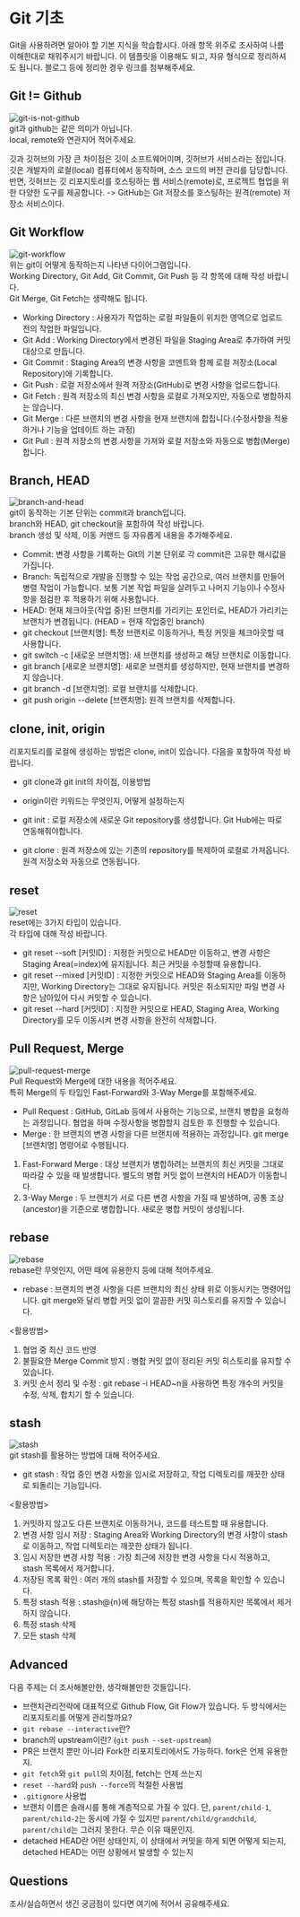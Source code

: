 # Git 기초
Git을 사용하려면 알아야 할 기본 지식을 학습합시다. 아래 항목 위주로 조사하여 나름 이해한대로 채워주시기 바랍니다. 이 템플릿을 이용해도 되고, 자유 형식으로 정리하셔도 됩니다. 블로그 등에 정리한 경우 링크를 첨부해주세요.

## Git != Github
![git-is-not-github](https://user-images.githubusercontent.com/51331195/160232512-3d6686ca-4ae3-4f11-a8d7-c893c0a7526a.png)  
git과 github는 같은 의미가 아닙니다.  
local, remote와 연관지어 적어주세요.

깃과 깃허브의 가장 큰 차이점은 깃이 소프트웨어이며, 깃허브가 서비스라는 점입니다. 깃은 개발자의 로컬(local) 컴퓨터에서 동작하며, 소스 코드의 버전 관리를 담당합니다. 반면, 깃허브는 깃 리포지토리를 호스팅하는 웹 서비스(remote)로, 프로젝트 협업을 위한 다양한 도구를 제공합니다.
-> GitHub는 Git 저장소를 호스팅하는 원격(remote) 저장소 서비스이다.

## Git Workflow
![git-workflow](https://cdn-media-1.freecodecamp.org/images/1*iL2J8k4ygQlg3xriKGimbQ.png)  
위는 git이 어떻게 동작하는지 나타낸 다이어그램입니다.  
Working Directory, Git Add, Git Commit, Git Push 등 각 항목에 대해 작성 바랍니다.  
Git Merge, Git Fetch는 생략해도 됩니다.

- Working Directory : 사용자가 작업하는 로컬 파일들이 위치한 영역으로 업로드 전의 작업한 파일입니다.
- Git Add : Working Directory에서 변경된 파일을 Staging Area로 추가하여 커밋 대상으로 만듭니다.
- Git Commit : Staging Area의 변경 사항을 코멘트와 함께 로컬 저장소(Local Repository)에 기록합니다.
- Git Push : 로컬 저장소에서 원격 저장소(GitHub)로 변경 사항을 업로드합니다.
- Git Fetch : 원격 저장소의 최신 변경 사항을 로컬로 가져오지만, 자동으로 병합하지는 않습니다.
- Git Merge : 다른 브랜치의 변경 사항을 현재 브랜치에 합칩니다.(수정사항을 적용하거나 기능을 업데이트 하는 과정)
- Git Pull : 원격 저장소의 변경 사항을 가져와 로컬 저장소와 자동으로 병합(Merge)합니다.

## Branch, HEAD
![branch-and-head](https://ihatetomatoes.net/wp-content/uploads/2020/04/07-head-pointer.png)  
git이 동작하는 기본 단위는 commit과 branch입니다.  
branch와 HEAD, git checkout을 포함하여 작성 바랍니다.  
branch 생성 및 삭제, 이동 커맨드 등 자유롭게 내용을 추가해주세요.

- Commit: 변경 사항을 기록하는 Git의 기본 단위로 각 commit은 고유한 해시값을 가집니다.
- Branch: 독립적으로 개발을 진행할 수 있는 작업 공간으로, 여러 브랜치를 만들어 병렬 작업이 가능합니다. 보통 기본 작업 파일을 살려두고 나머지 기능이나 수정사항을 점검한 후 적용하기 위해 사용합니다.
- HEAD: 현재 체크아웃(작업 중)된 브랜치를 가리키는 포인터로, HEAD가 가리키는 브랜치가 변경됩니다. (HEAD = 현재 작업중인 branch)
- git checkout [브랜치명]: 특정 브랜치로 이동하거나, 특정 커밋을 체크아웃할 때 사용합니다.
- git switch -c [새로운 브랜치명]: 새 브랜치를 생성하고 해당 브랜치로 이동합니다.
- git branch [새로운 브랜치명]: 새로운 브랜치를 생성하지만, 현재 브랜치를 변경하지 않습니다.
- git branch -d [브랜치명]: 로컬 브랜치를 삭제합니다.
- git push origin --delete [브랜치명]: 원격 브랜치를 삭제합니다.

## clone, init, origin
리포지토리를 로컬에 생성하는 방법은 clone, init이 있습니다. 다음을 포함하여 작성 바랍니다.
- git clone과 git init의 차이점, 이용방법
- origin이란 키워드는 무엇인지, 어떻게 설정하는지

- git init : 로컬 저장소에 새로운 Git repository를 생성합니다. Git Hub에는 따로 연동해줘야합니다.
- git clone : 원격 저장소에 있는 기존의 repository를 복제하여 로컬로 가져옵니다. 원격 저장소와 자동으로 연동됩니다.

## reset
![reset](https://user-images.githubusercontent.com/51331195/160235594-8836570b-e8bf-484a-bb92-b2bd6d873066.png)  
reset에는 3가지 타입이 있습니다.  
각 타입에 대해 작성 바랍니다.

- git reset --soft [커밋ID] : 지정한 커밋으로 HEAD만 이동하고, 변경 사항은 Staging Area(=index)에 유지됩니다. 최근 커밋을 수정할때 유용합니다.
- git reset --mixed [커밋ID] : 지정한 커밋으로 HEAD와 Staging Area를 이동하지만, Working Directory는 그대로 유지됩니다. 커밋은 취소되지만 파일 변경 사항은 남아있어 다시 커밋할 수 있습니다.
- git reset --hard [커밋ID] : 지정한 커밋으로 HEAD, Staging Area, Working Directory를 모두 이동시켜 변경 사항을 완전히 삭제합니다.

## Pull Request, Merge
![pull-request-merge](https://atlassianblog.wpengine.com/wp-content/uploads/bitbucket411-blog-1200x-branches2.png)  
Pull Request와 Merge에 대한 내용을 적어주세요.  
특히 Merge의 두 타입인 Fast-Forward와 3-Way Merge를 포함해주세요.

- Pull Request : GitHub, GitLab 등에서 사용하는 기능으로, 브랜치 병합을 요청하는 과정입니다. 협업을 하며 수정사항을 병합할지 검토한 후 진행할 수 있습니다.
- Merge : 한 브랜치의 변경 사항을 다른 브랜치에 적용하는 과정입니다. git merge [브랜치명] 명령어로 수행됩니다.
1) Fast-Forward Merge : 대상 브랜치가 병합하려는 브랜치의 최신 커밋을 그대로 따라갈 수 있을 때 발생합니다. 별도의 병합 커밋 없이 브랜치의 HEAD가 이동합니다.
2) 3-Way Merge : 두 브랜치가 서로 다른 변경 사항을 가질 때 발생하며, 공통 조상(ancestor)을 기준으로 병합합니다. 새로운 병합 커밋이 생성됩니다.

## rebase
![rebase](https://user-images.githubusercontent.com/51331195/160234052-7fe70f85-5906-4474-b809-782adae92b3c.png)  
rebase란 무엇인지, 어떤 때에 유용한지 등에 대해 적어주세요.

- rebase : 브랜치의 변경 사항을 다른 브랜치의 최신 상태 위로 이동시키는 명령어입니다. git merge와 달리 병합 커밋 없이 깔끔한 커밋 히스토리를 유지할 수 있습니다.

<활용방법>
1) 협업 중 최신 코드 반영
2) 불필요한 Merge Commit 방지 : 병합 커밋 없이 정리된 커밋 히스토리를 유지할 수 있습니다.
3) 커밋 순서 정리 및 수정 : git rebase -i HEAD~n을 사용하면 특정 개수의 커밋을 수정, 삭제, 합치기 할 수 있습니다.

## stash
![stash](https://d8it4huxumps7.cloudfront.net/bites/wp-content/banners/2023/4/642a663eaff96_git_stash.png)  
git stash를 활용하는 방법에 대해 적어주세요.

- git stash : 작업 중인 변경 사항을 임시로 저장하고, 작업 디렉토리를 깨끗한 상태로 되돌리는 기능입니다.

<활용방법>
1) 커밋하지 않고도 다른 브랜치로 이동하거나, 코드를 테스트할 때 유용합니다.
2) 변경 사항 임시 저장 : Staging Area와 Working Directory의 변경 사항이 stash로 이동하고, 작업 디렉토리는 깨끗한 상태가 됩니다.
3) 임시 저장한 변경 사항 적용 : 가장 최근에 저장한 변경 사항을 다시 적용하고, stash 목록에서 제거합니다.
4) 저장된 목록 확인 : 여러 개의 stash를 저장할 수 있으며, 목록을 확인할 수 있습니다.
5) 특정 stash 적용 : stash@{n}에 해당하는 특정 stash를 적용하지만 목록에서 제거하지 않습니다.
6) 특정 stash 삭제
7) 모든 stash 삭제

## Advanced
다음 주제는 더 조사해볼만한, 생각해볼만한 것들입니다. 
- 브랜치관리전략에 대표적으로 Github Flow, Git Flow가 있습니다. 두 방식에서는 리포지토리를 어떻게 관리할까요?
- `git rebase --interactive`란?
- branch의 upstream이란? (`git push --set-upstream`)
- PR은 브랜치 뿐만 아니라 Fork한 리포지토리에서도 가능하다. fork은 언제 유용한지. 
- `git fetch`와 `git pull`의 차이점, fetch는 언제 쓰는지
- `reset --hard`와 `push --force`의 적절한 사용법
- `.gitignore` 사용법
- 브랜치 이름은 슬래시를 통해 계층적으로 가질 수 있다. 단, `parent/child-1`, `parent/child-2`는 동시에 가질 수 있지만 `parent/child/grandchild`, `parent/child`는 그러지 못한다. 무슨 이유 때문인지. 
- detached HEAD란 어떤 상태인지, 이 상태에서 커밋을 하게 되면 어떻게 되는지, detached HEAD는 어떤 상황에서 발생할 수 있는지

## Questions
조사/실습하면서 생긴 궁금점이 있다면 여기에 적어서 공유해주세요.
